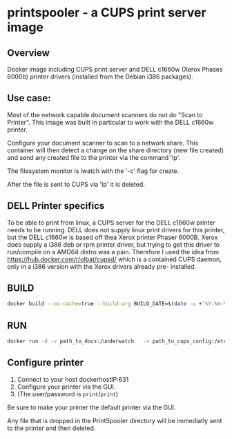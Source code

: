 # printspooler - a CUPS print server image

## Overview
Docker image including CUPS print server and DELL c1660w (Xerox Phases 6000b) printer drivers (installed from the Debian i386 packages).

## Use case:
Most of the network capable document scanners do not do "Scan to Printer".
This image was built in particular to work with the DELL c1660w printer.

Configure your document scanner to scan to a network share.
This container will then detect a change on the share directory (new file created) and send any created file to the printer via the command 'lp'.

The filesystem monitor is iwatch with the '-c' flag for create.

After the file is sent to CUPS via 'lp' it is deleted.

## DELL Printer specifics
To be able to print from linux, a CUPS server for the DELL c1660w printer needs to be running.
DELL does not supply linux print drivers for this printer, but the DELL c1660w is based off thea Xerox printer Phaser 6000B.
Xerox does supply a i386 deb or rpm printer driver, but trying to get this driver to run/compile on a AMD64 distro was a pain.
Therefore I used the idea from https://hub.docker.com/r/olbat/cupsd/ which is a contained CUPS daemon, only in a i386 version with the Xerox drivers already pre- installed.


## BUILD
```bash
docker build --no-cache=true --build-arg BUILD_DATE=$(date -u +'%Y-%m-%dT%H:%M:%SZ') -t mf808/printspooler:version .
```

## RUN
```bash
docker run -d -v path_to_docs:/underwatch   -v path_to_cups_config:/etc/cups --name printspooler --net=host mf808/printspooler
```

## Configure printer
1. Connect to your host dockerhostIP:631 
2. Configure your printer via the GUI.
3. (The user/password is `print`/`print`)

Be sure to make your printer the default printer via the GUI.

Any file that is dropped in the PrintSpooler directory will be immediatly sent to the printer and then deleted.
